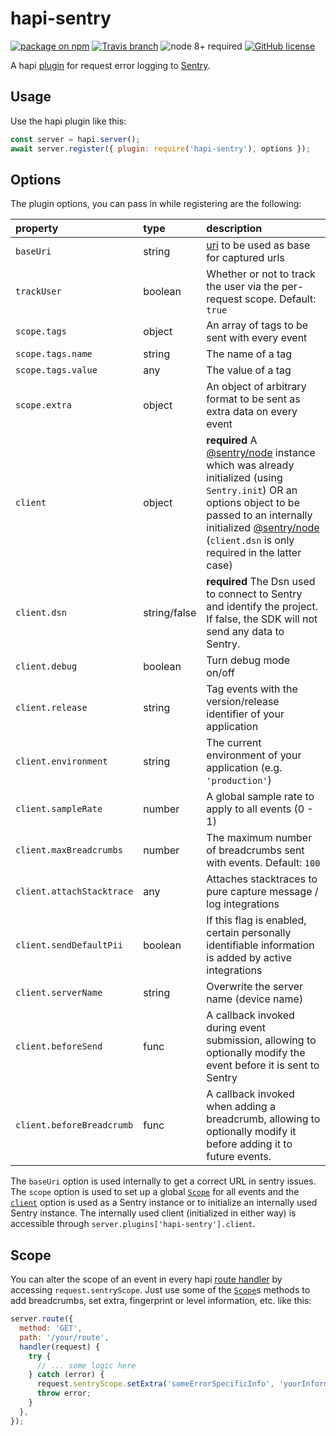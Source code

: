 # hapi-sentry

[![package on npm](https://img.shields.io/npm/v/hapi-sentry.svg)](https://www.npmjs.com/package/hapi-sentry)
[![Travis branch](https://travis-ci.com/hydra-newmedia/hapi-sentry.svg?branch=master)](https://travis-ci.com/hydra-newmedia/hapi-sentry)
![node 8+ required](https://img.shields.io/badge/node-8%2B-brightgreen.svg)
[![GitHub license](https://img.shields.io/badge/license-MIT-blue.svg)](https://raw.githubusercontent.com/hydra-newmedia/hapi-sentry/master/LICENSE)

A hapi [plugin](https://hapijs.com/api#plugins) for
request error logging to [Sentry](https://sentry.io/).

## Usage

Use the hapi plugin like this:
```JavaScript
const server = hapi.server();
await server.register({ plugin: require('hapi-sentry'), options });
```

## Options

The plugin options, you can pass in while registering are the following:

| property                  | type         | description                                                                                                                  |
|:--------------------------|:-------------|:-----------------------------------------------------------------------------------------------------------------------------|
| `baseUri`                 | string       | [uri](https://github.com/hapijs/joi/blob/master/API.md#stringurioptions) to be used as base for captured urls                |
| `trackUser`               | boolean      | Whether or not to track the user via the per-request scope. Default: `true`                                                  |
| `scope.tags`              | object       | An array of tags to be sent with every event                                                                                 |
| `scope.tags.name`         | string       | The name of a tag                                                                                                            |
| `scope.tags.value`        | any          | The value of a tag                                                                                                           |
| `scope.extra`             | object       | An object of arbitrary format to be sent as extra data on every event                                                        |
| `client`                  | object       | **required** A [@sentry/node](https://www.npmjs.com/package/@sentry/node) instance which was already initialized (using `Sentry.init`) OR an options object to be passed to an internally initialized [@sentry/node](https://www.npmjs.com/package/@sentry/node) (`client.dsn` is only required in the latter case) |
| `client.dsn`              | string/false | **required** The Dsn used to connect to Sentry and identify the project. If false, the SDK will not send any data to Sentry. |
| `client.debug`            | boolean      | Turn debug mode on/off                                                                                                       |
| `client.release`          | string       | Tag events with the version/release identifier of your application                                                           |
| `client.environment`      | string       | The current environment of your application (e.g. `'production'`)                                                            |
| `client.sampleRate`       | number       | A global sample rate to apply to all events (0 - 1)                                                                          |
| `client.maxBreadcrumbs`   | number       | The maximum number of breadcrumbs sent with events. Default: `100`                                                           |
| `client.attachStacktrace` | any          | Attaches stacktraces to pure capture message / log integrations                                                              |
| `client.sendDefaultPii`   | boolean      | If this flag is enabled, certain personally identifiable information is added by active integrations                         |
| `client.serverName`       | string       | Overwrite the server name (device name)                                                                                      |
| `client.beforeSend`       | func         | A callback invoked during event submission, allowing to optionally modify the event before it is sent to Sentry              |
| `client.beforeBreadcrumb` | func         | A callback invoked when adding a breadcrumb, allowing to optionally modify it before adding it to future events.             |

The `baseUri` option is used internally to get a correct URL in sentry issues.
The `scope` option is used to set up a global
[`Scope`](http://getsentry.github.io/sentry-javascript/classes/hub.scope.html)
for all events and the
[`client`](http://getsentry.github.io/sentry-javascript/interfaces/node.nodeoptions.html) option
is used as a Sentry instance or to initialize an internally used Sentry instance.
The internally used client (initialized in either way) is accessible through
`server.plugins['hapi-sentry'].client`.

## Scope

You can alter the scope of an event in every
hapi [route handler](https://hapijs.com/api#route.options.handler)
by accessing `request.sentryScope`.
Just use some of the [`Scope`](http://getsentry.github.io/sentry-javascript/classes/hub.scope.html)s
methods to add breadcrumbs, set extra, fingerprint or level information, etc. like this:

```JavaScript
server.route({
  method: 'GET',
  path: '/your/route',
  handler(request) {
    try {
      // ... some logic here
    } catch (error) {
      request.sentryScope.setExtra('someErrorSpecificInfo', 'yourInformation');
      throw error;
    }
  },
});
```

